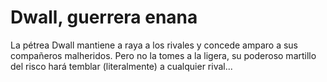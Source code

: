 # Dwall, guerrera enana

La pétrea Dwall mantiene a raya a los rivales y concede amparo a sus compañeros malheridos. Pero no la tomes a la ligera, su poderoso martillo del risco hará temblar (literalmente) a cualquier rival...
